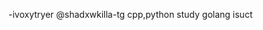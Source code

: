 -ivoxytryer
@shadxwkilla-tg
cpp,python
study golang
isuct

<!---
ivoxytryer/ivoxytryer is a ✨ special ✨ repository because its `README.md` (this file) appears on your GitHub profile.
You can click the Preview link to take a look at your changes.
--->
